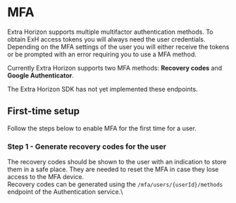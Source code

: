 # MFA

Extra Horizon supports multiple multifactor authentication methods. To obtain ExH access tokens you will always need the user credentials. Depending on the MFA settings of the user you will either receive the tokens or be prompted with an error requiring you to use a MFA method.

Currently Extra Horizon supports two MFA methods: **Recovery codes** and **Google Authenticator**.

The Extra Horizon SDK has not yet implemented these endpoints.



## First-time setup&#x20;

Follow the steps below to enable MFA for the first time for a user.

### Step 1 - Generate recovery codes for the user

The recovery codes should be shown to the user with an indication to store them in a safe place. They are needed to reset the MFA in case they lose access to the MFA device.\
Recovery codes can be generated using the `/mfa/users/{userId}/methods` endpoint of the Authentication service.\

